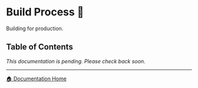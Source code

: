 # Build Process 🔨

Building for production.

## Table of Contents

*This documentation is pending. Please check back soon.*

---

[🏠 Documentation Home](../)
